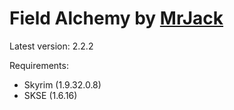 Field Alchemy by [MrJack](http://forums.bethsoft.com/user/781645-mrjack/)
=============
Latest version: 2.2.2

Requirements:
- Skyrim (1.9.32.0.8)
- SKSE (1.6.16)
